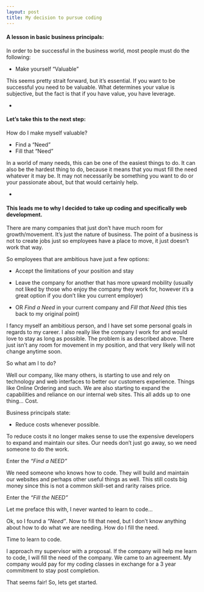 ```yaml
---
layout: post
title: My decision to pursue coding
---
```

<h4>A lesson in basic business principals:</h4>

In order to be successful in the business world, most people must do the following:

* Make yourself “Valuable”

This seems pretty strait forward, but it’s essential. If you want to be successful you need to be valuable. What determines your value is subjective, but the fact is that if you have value, you have leverage.

-

<h4>Let’s take this to the next step:</h4>

How do I make myself valuable?

* Find a “Need”
* Fill that “Need”

In a world of many needs, this can be one of the easiest things to do. It can also be the hardest thing to do, because it means that you must fill the need whatever it may be. It may not necessarily be something you want to do or your passionate about, but that would certainly help.

-

<h4>This leads me to why I decided to take up coding and specifically web development.</h4>

There are many companies that just don’t have much room for growth/movement. It’s just the nature of business. The point of a business is not to create jobs just so employees have a place to move, it just doesn’t work that way.

So employees that are ambitious have just a few options:

* Accept the limitations of your position and stay

* Leave the company for another that has more upward mobility (usually not liked by those who enjoy the company they work for, however it’s a great option if you don’t like you current employer)

* OR *Find a Need* in your current company and *Fill that Need* (this ties back to my original point)

I fancy myself an ambitious person, and I have set some personal goals in regards to my career. I also really like the company I work for and would love to stay as long as possible. The problem is as described above. There just isn’t any room for movement in my position, and that very likely will not change anytime soon.

So what am I to do?

Well our company, like many others, is starting to use and rely on technology and web interfaces to better our customers experience. Things like Online Ordering and such. We are also starting to expand the capabilities and reliance on our internal web sites. This all adds up to one thing… Cost.

Business principals state:

* Reduce costs whenever possible.

To reduce costs it no longer makes sense to use the expensive developers to expand and maintain our sites. Our needs don’t just go away, so we need someone to do the work.

Enter the *“Find a NEED”*

We need someone who knows how to code. They will build and maintain our websites and perhaps other useful things as well. This still costs big money since this is not a common skill-set and rarity raises price.

Enter the *“Fill the NEED”*

Let me preface this with, I never wanted to learn to code…

Ok, so I found a *“Need”*. Now to fill that need, but I don’t know anything about how to do what we are needing. How do I fill the need.

Time to learn to code.

I approach my supervisor with a proposal. If the company will help me learn to code, I will fill the need of the company. We came to an agreement. My company would pay for my coding classes in exchange for a 3 year commitment to stay post completion.

That seems fair! So, lets get started.
